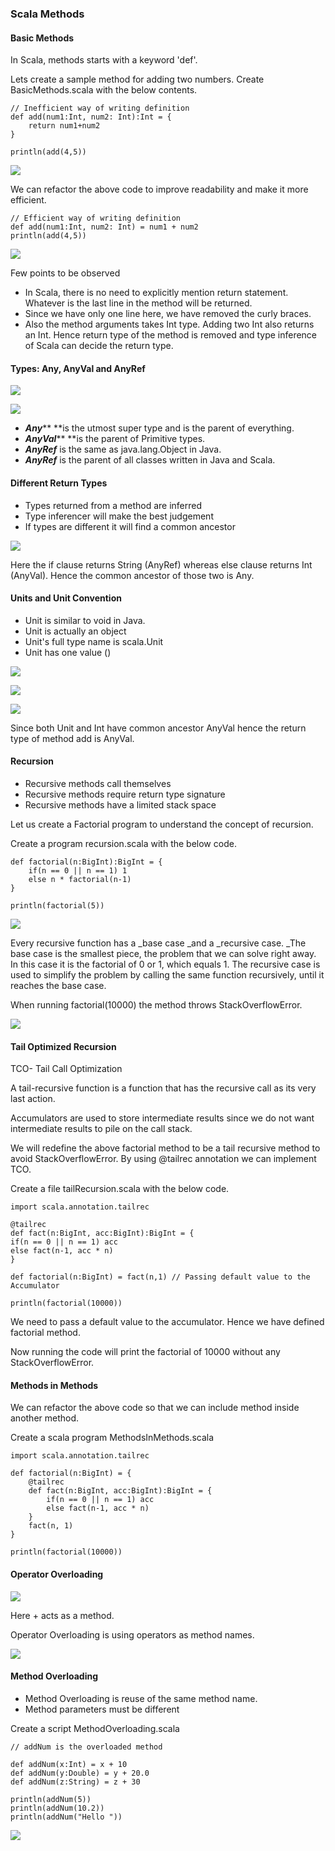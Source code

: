 ### Scala Methods

#### Basic Methods

In Scala, methods starts with a keyword 'def'.

Lets create a sample method for adding two numbers. Create BasicMethods.scala with the below contents.

```
// Inefficient way of writing definition
def add(num1:Int, num2: Int):Int = {
    return num1+num2
}

println(add(4,5))
```

![](/assets/Basic_Methods_1.png)

We can refactor the above code to improve readability and make it more efficient.

```
// Efficient way of writing definition
def add(num1:Int, num2: Int) = num1 + num2
println(add(4,5))
```

![](/assets/Basic_Methods_2.png)

Few points to be observed

* In Scala, there is no need to explicitly mention return statement. Whatever is the last line in the method will be returned.
* Since we have only one line here, we have removed the curly braces.
* Also the method arguments takes Int type. Adding two Int also returns an Int. Hence return type of the method is removed and type inference of Scala can decide the return type.

#### Types: Any, AnyVal and AnyRef

![](/assets/scala_types_any.png)

![](assets/unified-types-diagram.svg)

* _**Any**_** **is the utmost super type and is the parent of everything.
* _**AnyVal**_** **is the parent of Primitive types.
* _**AnyRef**_ is the same as java.lang.Object in Java.
* _**AnyRef**_ is the parent of all classes written in Java and Scala.

#### Different Return Types

* Types returned from a method are inferred
* Type inferencer will make the best judgement
* If types are different it will find a common ancestor

![](/assets/Different_Return_Types.png)

Here the if clause returns String \(AnyRef\) whereas else clause returns Int \(AnyVal\). Hence the common ancestor of those two is Any.

#### Units and Unit Convention

* Unit is similar to void in Java.
* Unit is actually an object
* Unit's full type name is scala.Unit
* Unit has one value \(\)

![](/assets/Unit_Example.png)

![](/assets/Unit_println.png)

![](/assets/Unit_Example_2.png)

Since both Unit and Int have common ancestor AnyVal hence the return type of method add is AnyVal.

#### Recursion

* Recursive methods call themselves
* Recursive methods require return type signature
* Recursive methods have a limited stack space

Let us create a Factorial program to understand the concept of recursion.

Create a program recursion.scala with the below code.

```
def factorial(n:BigInt):BigInt = {
    if(n == 0 || n == 1) 1
    else n * factorial(n-1)
}

println(factorial(5))
```

![](/assets/recursion_factorial.png)

Every recurs­ive func­tion has a \_base case \_and a \_recurs­ive case. \_The base case is the smal­lest piece, the prob­lem that we can solve right away. In this case it is the factorial of 0 or 1, which equals 1. The recurs­ive case is used to sim­plify the prob­lem by call­ing the same func­tion recurs­ively, until it reaches the base case.

When running factorial\(10000\) the method throws StackOverflowError.

![](/assets/recursion_stackoverflow.png)

#### Tail Optimized Recursion

TCO- Tail Call Optimization

A tail-recursive func­tion is a func­tion that has the recurs­ive call as its very last action.

Accumulators are used to store intermediate results since we do not want intermediate results to pile on the call stack.

We will redefine the above factorial method to be a tail recursive method to avoid StackOverflowError. By using @tailrec annotation we can implement TCO.

Create a file tailRecursion.scala with the below code.

```
import scala.annotation.tailrec

@tailrec
def fact(n:BigInt, acc:BigInt):BigInt = {
if(n == 0 || n == 1) acc
else fact(n-1, acc * n)
}

def factorial(n:BigInt) = fact(n,1) // Passing default value to the Accumulator

println(factorial(10000))
```

We need to pass a default value to the accumulator. Hence we have defined factorial method.

Now running the code will print the factorial of 10000 without any StackOverflowError.

#### Methods in Methods

We can refactor the above code so that we can include method inside another method.

Create a scala program MethodsInMethods.scala

```
import scala.annotation.tailrec

def factorial(n:BigInt) = {
    @tailrec
    def fact(n:BigInt, acc:BigInt):BigInt = {
        if(n == 0 || n == 1) acc
        else fact(n-1, acc * n)
    }
    fact(n, 1)
}

println(factorial(10000))
```

#### Operator Overloading

![](/assets/operator_overloading.png)

Here + acts as a method.

Operator Overloading is using operators as method names.

![](/assets/operator_overloading_2.png)

#### Method Overloading

* Method Overloading is reuse of the same method name.
* Method parameters must be different

Create a script MethodOverloading.scala

```
// addNum is the overloaded method

def addNum(x:Int) = x + 10
def addNum(y:Double) = y + 20.0
def addNum(z:String) = z + 30

println(addNum(5))
println(addNum(10.2))
println(addNum("Hello "))
```

![](/assets/method_overloading.png)

